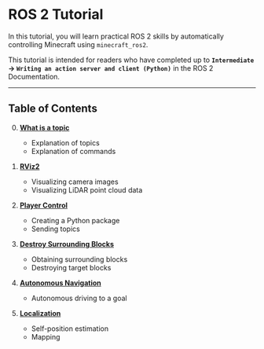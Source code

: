 # ROS 2 Tutorial

In this tutorial, you will learn practical ROS 2 skills by automatically controlling Minecraft using `minecraft_ros2`.

This tutorial is intended for readers who have completed up to **`Intermediate` → `Writing an action server and client (Python)`** in the ROS 2 Documentation.

---

## Table of Contents

0. **[What is a topic](/jp/tutorial/00_topic)**

   * Explanation of topics
   * Explanation of commands

1. **[RViz2](/jp/tutorial/01_rviz2)**

   * Visualizing camera images
   * Visualizing LiDAR point cloud data

2. **[Player Control](/jp/tutorial/02_control_player)**

   * Creating a Python package
   * Sending topics

3. **[Destroy Surrounding Blocks](/jp/tutorial/03_break_block)**

   * Obtaining surrounding blocks
   * Destroying target blocks

4. **[Autonomous Navigation](/jp/tutorial/04_navigation)**

   * Autonomous driving to a goal

5. **[Localization](/jp/tutorial/05_localization)**

   * Self-position estimation
   * Mapping
